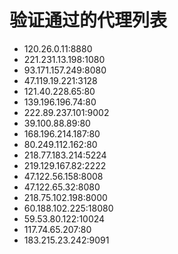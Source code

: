 # 验证通过的代理列表

 - 120.26.0.11:8880
 - 221.231.13.198:1080
 - 93.171.157.249:8080
 - 47.119.19.221:3128
 - 121.40.228.65:80
 - 139.196.196.74:80
 - 222.89.237.101:9002
 - 39.100.88.89:80
 - 168.196.214.187:80
 - 80.249.112.162:80
 - 218.77.183.214:5224
 - 219.129.167.82:2222
 - 47.122.56.158:8008
 - 47.122.65.32:8080
 - 218.75.102.198:8000
 - 60.188.102.225:18080
 - 59.53.80.122:10024
 - 117.74.65.207:80
 - 183.215.23.242:9091
